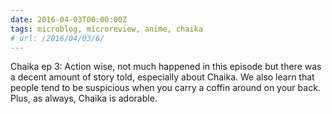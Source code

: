 ```yaml
---
date: 2016-04-03T00:00:00Z
tags: microblog, microreview, anime, chaika
# url: /2016/04/03/6/
---
```


Chaika ep 3: Action wise, not much happened in this episode but there was a decent amount of story told, especially about Chaika. We also learn that people tend to be suspicious when you carry a coffin around on your back. Plus, as always, Chaika is adorable. 